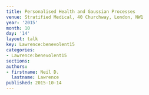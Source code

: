 ```yaml
---
title: Personalised Health and Gaussian Processes
venue: Stratified Medical, 40 Churchway, London, NW1
year: '2015'
month: 10
day: '14'
layout: talk
key: Lawrence:benevolent15
categories:
- Lawrence:benevolent15
sections: 
authors:
- firstname: Neil D.
  lastname: Lawrence
published: 2015-10-14
---
```

